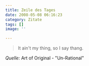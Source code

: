 ```yaml
---
title: Zeile des Tages
date: 2008-05-08 06:16:23
category: Zitate
tags: []
image: ''

---
```


> It ain't my thing, so I say thang.

  

*Quelle:* Art of Original - "Un-Rational"
